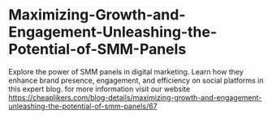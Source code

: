 # Maximizing-Growth-and-Engagement-Unleashing-the-Potential-of-SMM-Panels
Explore the power of SMM panels in digital marketing. Learn how they enhance brand presence, engagement, and efficiency on social platforms in this expert blog. for more information visit our website https://cheaplikers.com/blog-details/maximizing-growth-and-engagement-unleashing-the-potential-of-smm-panels/67
